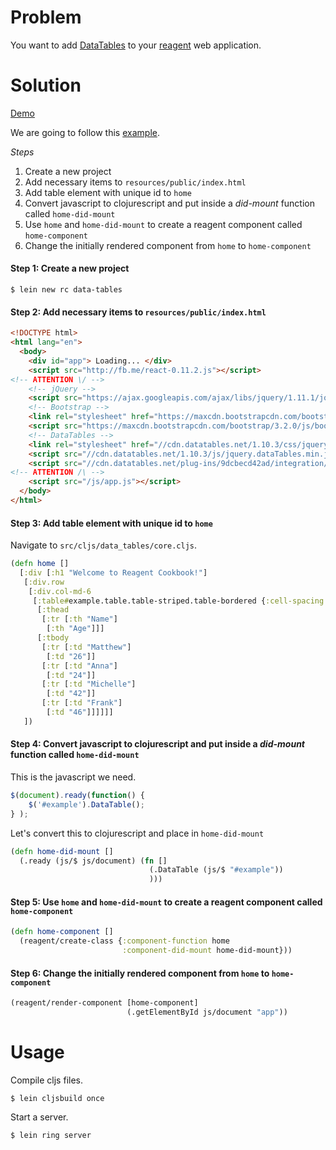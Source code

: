 # Problem

You want to add [DataTables](http://www.datatables.net/) to your [reagent](https://github.com/reagent-project/reagent) web application.

# Solution

[Demo](http://rc-data-tables2.s3-website-us-west-1.amazonaws.com/)

We are going to follow this [example](http://www.datatables.net/examples/basic_init/zero_configuration.html).

*Steps*

1. Create a new project
2. Add necessary items to `resources/public/index.html`
3. Add table element with unique id to `home`
4. Convert javascript to clojurescript and put inside a *did-mount* function called `home-did-mount`
5. Use `home` and `home-did-mount` to create a reagent component called `home-component`
6. Change the initially rendered component from `home` to `home-component`

#### Step 1: Create a new project

```
$ lein new rc data-tables
```

#### Step 2: Add necessary items to `resources/public/index.html`

```html
<!DOCTYPE html>
<html lang="en">
  <body>
    <div id="app"> Loading... </div>
    <script src="http://fb.me/react-0.11.2.js"></script>
<!-- ATTENTION \/ -->
    <!-- jQuery -->
    <script src="https://ajax.googleapis.com/ajax/libs/jquery/1.11.1/jquery.min.js"></script>
    <!-- Bootstrap -->
    <link rel="stylesheet" href="https://maxcdn.bootstrapcdn.com/bootstrap/3.2.0/css/bootstrap.min.css">
    <script src="https://maxcdn.bootstrapcdn.com/bootstrap/3.2.0/js/bootstrap.min.js"></script>
    <!-- DataTables -->
    <link rel="stylesheet" href="//cdn.datatables.net/1.10.3/css/jquery.dataTables.min.css">
    <script src="//cdn.datatables.net/1.10.3/js/jquery.dataTables.min.js"></script>
    <script src="//cdn.datatables.net/plug-ins/9dcbecd42ad/integration/bootstrap/3/dataTables.bootstrap.js"></script>
<!-- ATTENTION /\ -->
    <script src="/js/app.js"></script>
  </body>
</html>
```

#### Step 3: Add table element with unique id to `home`

Navigate to `src/cljs/data_tables/core.cljs`.

```clojure
(defn home []
  [:div [:h1 "Welcome to Reagent Cookbook!"]
   [:div.row
    [:div.col-md-6
     [:table#example.table.table-striped.table-bordered {:cell-spacing "0" :width "100%"}
      [:thead
       [:tr [:th "Name"]
        [:th "Age"]]]
      [:tbody
       [:tr [:td "Matthew"]
        [:td "26"]]
       [:tr [:td "Anna"]
        [:td "24"]]
       [:tr [:td "Michelle"]
        [:td "42"]]
       [:tr [:td "Frank"]
        [:td "46"]]]]]]
   ])
```

#### Step 4: Convert javascript to clojurescript and put inside a *did-mount* function called `home-did-mount`

This is the javascript we need.

```javascript
$(document).ready(function() {
    $('#example').DataTable();
} );
```

Let's convert this to clojurescript and place in `home-did-mount`

```clojure
(defn home-did-mount []
  (.ready (js/$ js/document) (fn []
                               (.DataTable (js/$ "#example"))
                               )))
```

#### Step 5: Use `home` and `home-did-mount` to create a reagent component called `home-component`

```clojure
(defn home-component []
  (reagent/create-class {:component-function home
                         :component-did-mount home-did-mount}))
```

#### Step 6: Change the initially rendered component from `home` to `home-component`

```clojure
(reagent/render-component [home-component]
                          (.getElementById js/document "app"))
```

# Usage

Compile cljs files.

```
$ lein cljsbuild once
```

Start a server.

```
$ lein ring server
```
